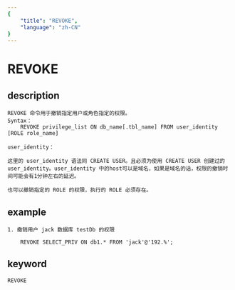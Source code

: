 ```yaml
---
{
    "title": "REVOKE",
    "language": "zh-CN"
}
---
```


<!-- 
Licensed to the Apache Software Foundation (ASF) under one
or more contributor license agreements.  See the NOTICE file
distributed with this work for additional information
regarding copyright ownership.  The ASF licenses this file
to you under the Apache License, Version 2.0 (the
"License"); you may not use this file except in compliance
with the License.  You may obtain a copy of the License at

  http://www.apache.org/licenses/LICENSE-2.0

Unless required by applicable law or agreed to in writing,
software distributed under the License is distributed on an
"AS IS" BASIS, WITHOUT WARRANTIES OR CONDITIONS OF ANY
KIND, either express or implied.  See the License for the
specific language governing permissions and limitations
under the License.
-->

# REVOKE

## description

    REVOKE 命令用于撤销指定用户或角色指定的权限。
    Syntax：
        REVOKE privilege_list ON db_name[.tbl_name] FROM user_identity [ROLE role_name]
        
    user_identity：

    这里的 user_identity 语法同 CREATE USER。且必须为使用 CREATE USER 创建过的 user_identity。user_identity 中的host可以是域名，如果是域名的话，权限的撤销时间可能会有1分钟左右的延迟。
    
    也可以撤销指定的 ROLE 的权限，执行的 ROLE 必须存在。

## example

    1. 撤销用户 jack 数据库 testDb 的权限
   
        REVOKE SELECT_PRIV ON db1.* FROM 'jack'@'192.%';

## keyword

    REVOKE
